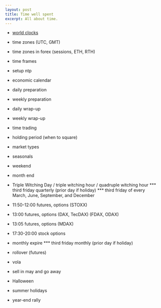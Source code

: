 ```yaml
---
layout: post
title: Time well spent
excerpt: All about time.
---
```


* [world clocks](/world-clocks.html)

* time zones (UTC, GMT)
* time zones in forex (sessions, ETH, RTH)
* time frames
* setup ntp

* economic calendar

* daily preparation
* weekly preparation

* daily wrap-up
* weekly wrap-up

* time trading
* holding period (when to square)

* market types
* seasonals

* weekend
* month end

* Triple Witching Day / triple witching hour / quadruple witching hour
*** third friday quarterly (prior day if holiday)
*** third friday of every March, June, September, and December

* 11:50-12:00 futures, options (STOXX)
* 13:00 futures, options (DAX, TecDAX) (FDAX, ODAX)
* 13:05 futures, options (MDAX)
* 17:30-20:00 stock options

* monthly expire
*** third friday monthly (prior day if holiday)

* rollover (futures)

* vola

* sell in may and go away
* Halloween
* summer holidays
* year-end rally
